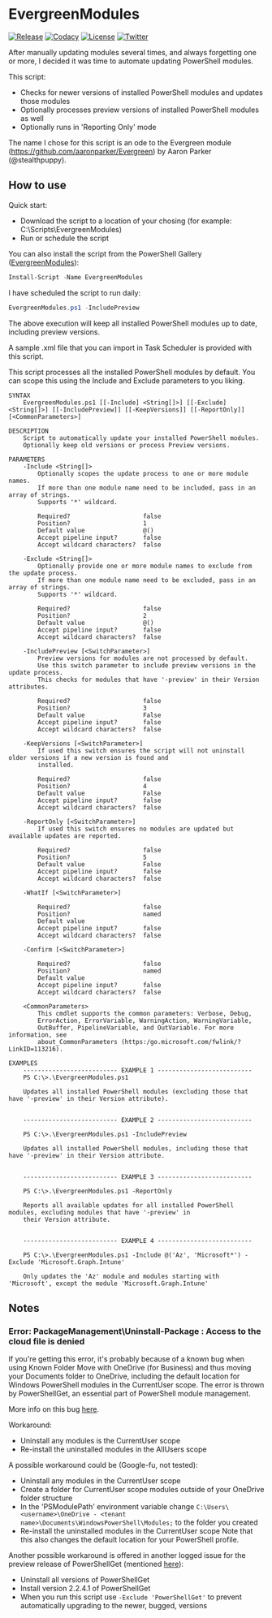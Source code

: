 # EvergreenModules

[![Release][github-release-badge]][github-release]
[![Codacy][code-quality-badge]][code-quality]
[![License][license-badge]][license]
[![Twitter][twitter-follow-badge]][twitter-follow]

After manually updating modules several times, and always forgetting one or more, I decided it was time to automate updating PowerShell modules.

This script:
*  Checks for newer versions of installed PowerShell modules and updates those modules
*  Optionally processes preview versions of installed PowerShell modules as well
*  Optionally runs in 'Reporting Only' mode

The name I chose for this script is an ode to the Evergreen module (https://github.com/aaronparker/Evergreen) by Aaron Parker (@stealthpuppy).

## How to use

Quick start:
*  Download the script to a location of your chosing (for example: C:\Scripts\EvergreenModules)
*  Run or schedule the script

You can also install the script from the PowerShell Gallery ([EvergreenModules][poshgallery-evergreenmodules]):
```powershell
Install-Script -Name EvergreenModules
```

I have scheduled the script to run daily:

```powershell
EvergreenModules.ps1 -IncludePreview
```

The above execution will keep all installed PowerShell modules up to date, including preview versions.

A sample .xml file that you can import in Task Scheduler is provided with this script.

This script processes all the installed PowerShell modules by default. You can scope this using the Include and Exclude parameters to you liking.

```
SYNTAX
    EvergreenModules.ps1 [[-Include] <String[]>] [[-Exclude] <String[]>] [[-IncludePreview]] [[-KeepVersions]] [[-ReportOnly]] [<CommonParameters>]

DESCRIPTION
    Script to automatically update your installed PowerShell modules.
    Optionally keep old versions or process Preview versions.

PARAMETERS
    -Include <String[]>
        Optionally scopes the update process to one or more module names.
        If more than one module name need to be included, pass in an array of strings.
        Supports '*' wildcard.

        Required?                    false
        Position?                    1
        Default value                @()
        Accept pipeline input?       false
        Accept wildcard characters?  false

    -Exclude <String[]>
        Optionally provide one or more module names to exclude from the update process.
        If more than one module name need to be excluded, pass in an array of strings.
        Supports '*' wildcard.

        Required?                    false
        Position?                    2
        Default value                @()
        Accept pipeline input?       false
        Accept wildcard characters?  false

    -IncludePreview [<SwitchParameter>]
        Preview versions for modules are not processed by default.
        Use this switch parameter to include preview versions in the update process.
        This checks for modules that have '-preview' in their Version attributes.

        Required?                    false
        Position?                    3
        Default value                False
        Accept pipeline input?       false
        Accept wildcard characters?  false

    -KeepVersions [<SwitchParameter>]
        If used this switch ensures the script will not uninstall older versions if a new version is found and
        installed.

        Required?                    false
        Position?                    4
        Default value                False
        Accept pipeline input?       false
        Accept wildcard characters?  false

    -ReportOnly [<SwitchParameter>]
        If used this switch ensures no modules are updated but available updates are reported.

        Required?                    false
        Position?                    5
        Default value                False
        Accept pipeline input?       false
        Accept wildcard characters?  false

    -WhatIf [<SwitchParameter>]

        Required?                    false
        Position?                    named
        Default value
        Accept pipeline input?       false
        Accept wildcard characters?  false

    -Confirm [<SwitchParameter>]

        Required?                    false
        Position?                    named
        Default value
        Accept pipeline input?       false
        Accept wildcard characters?  false

    <CommonParameters>
        This cmdlet supports the common parameters: Verbose, Debug,
        ErrorAction, ErrorVariable, WarningAction, WarningVariable,
        OutBuffer, PipelineVariable, and OutVariable. For more information, see
        about_CommonParameters (https:/go.microsoft.com/fwlink/?LinkID=113216).
        
EXAMPLES
    -------------------------- EXAMPLE 1 --------------------------
    PS C:\>.\EvergreenModules.ps1

    Updates all installed PowerShell modules (excluding those that have '-preview' in their Version attribute).


    -------------------------- EXAMPLE 2 --------------------------

    PS C:\>.\EvergreenModules.ps1 -IncludePreview

    Updates all installed PowerShell modules, including those that have '-preview' in their Version attribute.


    -------------------------- EXAMPLE 3 --------------------------

    PS C:\>.\EvergreenModules.ps1 -ReportOnly

    Reports all available updates for all installed PowerShell modules, excluding modules that have '-preview' in
    their Version attribute.


    -------------------------- EXAMPLE 4 --------------------------

    PS C:\>.\EvergreenModules.ps1 -Include @('Az', 'Microsoft*') -Exclude 'Microsoft.Graph.Intune'

    Only updates the 'Az' module and modules starting with 'Microsoft', except the module 'Microsoft.Graph.Intune'

```

## Notes

### Error: PackageManagement\Uninstall-Package : Access to the cloud file is denied
If you're getting this error, it's probably because of a known bug when using Known Folder Move with OneDrive (for Business) and thus moving your Documents folder to OneDrive, including the default location for Windows PowerShell modules in the CurrentUser scope.
The error is thrown by PowerShellGet, an essential part of PowerShell module management.

More info on this bug [here][error-cloudfileaccessdenied].

Workaround:
*  Uninstall any modules is the CurrentUser scope
*  Re-install the uninstalled modules in the AllUsers scope

A possible workaround could be (Google-fu, not tested):
*  Uninstall any modules in the CurrentUser scope
*  Create a folder for CurrentUser scope modules outside of your OneDrive folder structure
*  In the 'PSModulePath' environment variable change `C:\Users\<username>\OneDrive - <tenant name>\Documents\WindowsPowerShell\Modules;` to the folder you created
*  Re-install the uninstalled modules in the CurrentUser scope
Note that this also changes the default location for your PowerShell profile.

Another possible workaround is offered in another logged issue for the preview release of PowerShellGet (mentioned [here][error-cloudfileaccessdenied-beta]):
*  Uninstall all versions of PowerShellGet
*  Install version 2.2.4.1 of PowerShellGet
*  When you run this script use `-Exclude 'PowerShellGet'` to prevent automatically upgrading to the newer, bugged, versions


[github-release-badge]: https://img.shields.io/github/release/msfreaks/EvergreenModules.svg?style=flat-square
[github-release]: https://github.com/msfreaks/EvergreenModules/releases/latest
[code-quality-badge]: https://app.codacy.com/project/badge/Grade/2c802cd68a5d4768b05c928a24b15a1f?style=flat-square
[code-quality]: https://www.codacy.com/gh/msfreaks/EvergreenModules/dashboard?utm_source=github.com&amp;utm_medium=referral&amp;utm_content=msfreaks/EvergreenModules&amp;utm_campaign=Badge_Grade
[license-badge]: https://img.shields.io/github/license/msfreaks/EvergreenModules?style=flat-square
[license]: https://github.com/msfreaks/EvergreenModules/blob/master/LICENSE
[twitter-follow-badge]: https://img.shields.io/twitter/follow/menschab?style=flat-square
[twitter-follow]: https://twitter.com/menschab?ref_src=twsrc%5Etfw
[change-log]: https://github.com/msfreaks/EvergreenModules/blob/main/CHANGELOG.md
[poshgallery-evergreenmodules]: https://www.powershellgallery.com/packages/EvergreenModules/
[error-cloudfileaccessdenied]: https://github.com/PowerShell/PowerShellGet/issues/262
[error-cloudfileaccessdenied-beta]: https://github.com/PowerShell/PowerShellGet/issues/300
